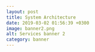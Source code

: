 ```yaml
---
layout: post
title: System Architecture
date: 2019-03-02 01:56:39 +0300
image: banner2.png
alt: Services banner 2
category: banner
---
```

